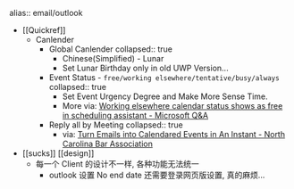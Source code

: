alias:: email/outlook
- [[Quickref]]
  - Canlender
    - Global Canlender
      collapsed:: true
      - Chinese(Simplified) - Lunar
      - Set Lunar Birthday only in old UWP Version...
    - Event Status - `free/working elsewhere/tentative/busy/always`
      collapsed:: true
      - Set Event Urgency Degree and Make More Sense Time.
      - More via: [Working elsewhere calendar status shows as free in scheduling assistant - Microsoft Q&A](https://learn.microsoft.com/en-us/answers/questions/522623/working-elsewhere-calendar-status-shows-as-free-in.html)
    - Reply all by Meeting
      collapsed:: true
      - via: [Turn Emails into Calendared Events in An Instant - North Carolina Bar Association](https://www.ncbar.org/2021/04/06/turn-emails-into-calendared-events-in-an-instant/)
- [[sucks]] [[design]]
  - 每一个 Client 的设计不一样, 各种功能无法统一
    - outlook 设置 No end date 还需要登录网页版设置, 真的麻烦...